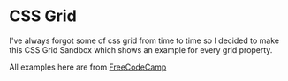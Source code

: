 # CSS Grid

I've always forgot some of css grid from time to time so I decided to make this CSS Grid Sandbox which shows an example for every grid property.

All examples here are from [FreeCodeCamp](https://www.freecodecamp.org/learn/responsive-web-design/css-grid/)

